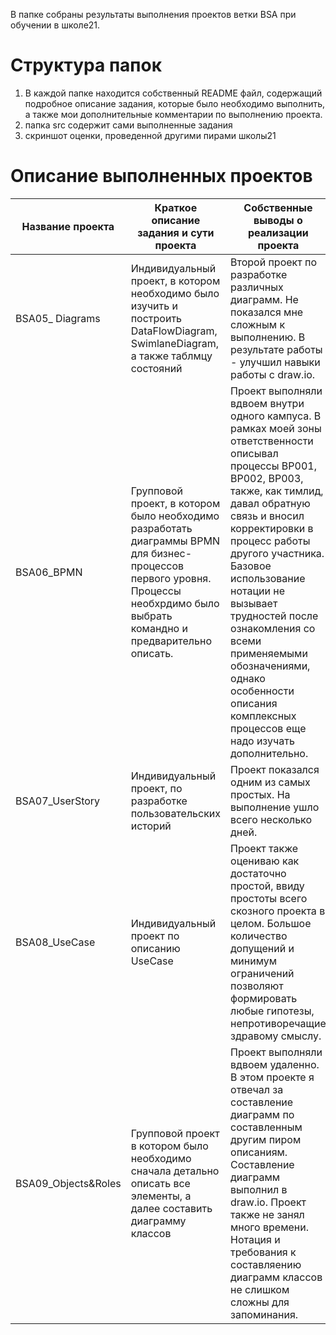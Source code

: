 В папке собраны результаты выполнения проектов ветки BSA при обучении в школе21.

# Структура папок
1. В каждой папке находится собственный README файл, содержащий подробное описание задания, которые было необходимо выполнить, а также мои дополнительные комментарии по выполнению проекта.
2. папка src содержит сами выполненные задания
3. скриншот оценки, проведенной другими пирами школы21


# Описание выполненных проектов

|Название проекта|Краткое описание задания и сути проекта| Собственные выводы о реализации проекта|
|----------------|---------------------------------------|----------------|
| BSA05_ Diagrams| Индивидуальный проект, в котором необходимо было изучить и построить DataFlowDiagram, SwimlaneDiagram, а также таблмцу состояний| Второй проект по разработке различных диаграмм. Не показался мне сложным к выполнению. В результате работы - улучшил навыки работы с draw.io. |
 | BSA06_BPMN| Групповой проект, в котором было необходимо разработать диаграммы BPMN для бизнес-процессов первого уровня. Процессы необхрдимо было выбрать командно и предварительно описать. | Проект выполняли вдвоем внутри одного кампуса. В рамках моей зоны ответственности описывал процессы BP001, BP002, BP003, также, как тимлид, давал обратную связь и вносил корректировки в процесс работы другого участника. Базовое использование нотации не вызывает трудностей после ознакомления со всеми применяемыми обозначениями, однако особенности описания комплексных процессов еще надо изучать дополнительно.|
 | BSA07_UserStory | Индивидуальный проект, по разработке пользовательских историй | Проект показался одним из самых простых. На выполнение ушло всего несколько дней. |
 | BSA08_UseCase | Индивидуальный проект по описанию UseCase | Проект также оцениваю как достаточно простой, ввиду простоты всего скозного проекта в целом. Большое количество допущений и минимум ограничений позволяют формировать любые гипотезы, непротиворечащие здравому смыслу.|
 | BSA09_Objects&Roles | Групповой проект в котором было необходимо сначала детально описать все элементы, а далее составить диаграмму классов | Проект выполняли вдвоем удаленно. В этом проекте я отвечал за составление диаграмм по составленным другим пиром описаниям. Составление диаграмм выполнил в draw.io. Проект также не занял много времени. Нотация и требования к составляению диаграмм классов не слишком сложны для запоминания.